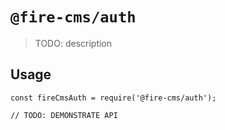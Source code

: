 # `@fire-cms/auth`

> TODO: description

## Usage

```
const fireCmsAuth = require('@fire-cms/auth');

// TODO: DEMONSTRATE API
```
